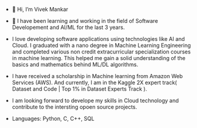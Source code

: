 - 👋 Hi, I’m Vivek Mankar 

- 👀 I have been learning and working in the field of Software Developement and AI/ML for the last 3 years.

- I love developing software applications using technologies like AI and Cloud. I graduated with a nano degree in Machine Learning Engineering and completed various non credit extracurricular specialization courses in machine learning. This helped me gain a solid understanding of the basics and mathematics behind ML/DL algorithms. 

- I have received a scholarship in Machine learning from Amazon Web Services (AWS). And currently, I am in the Kaggle 2X expert track( Dataset and Code | Top 1% in Dataset Experts Track ).

- I am looking forward to develope my skills in Cloud technology and contribute to the intersting opoen source projects. 

- Languages: Python, C, C++, SQL 

<!---
Vivek1258/Vivek1258 is a ✨ special ✨ repository because its `README.md` (this file) appears on your GitHub profile.
You can click the Preview link to take a look at your changes.
--->
